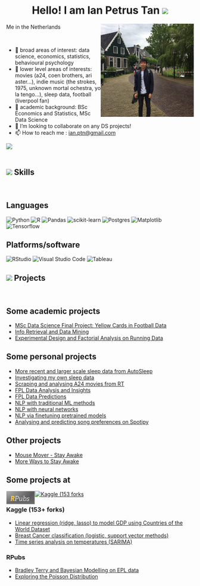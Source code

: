 <h1 align="center"><b>Hello! I am Ian Petrus Tan </b><img src="https://media.giphy.com/media/hvRJCLFzcasrR4ia7z/giphy.gif" width="35"></h1>

<picture> Me in the Netherlands <img align="right" src="https://github.com/ianian-dot/ianian-dot/blob/main/facebook_ian_dp.jpg" width = 250px></picture>

<br>

- 👀 broad areas of interest: data science, economics, statistics, behavioural psychology
- :movie_camera: lower level areas of interests: movies (a24, coen brothers, ari aster...), indie music (the strokes, 1975, unknown mortal ochestra, yo la tengo...), sleep data, football (liverpool fan) 
- :school_satchel: academic background: BSc Economics and Statistics, MSc Data Science
- 💞️ I’m looking to collaborate on any DS projects!
- 📫 How to reach me : ian.ptn@gmail.com

<img src="https://user-images.githubusercontent.com/73097560/115834477-dbab4500-a447-11eb-908a-139a6edaec5c.gif"><br><br>

## <img src="https://media2.giphy.com/media/QssGEmpkyEOhBCb7e1/giphy.gif?cid=ecf05e47a0n3gi1bfqntqmob8g9aid1oyj2wr3ds3mg700bl&rid=giphy.gif" width ="25"><b> Skills</b>
<br>

<p align="center">

## Languages
![Python](https://img.shields.io/badge/Python%20-%2314354C.svg?style=for-the-badge&logo=python&logoColor=white)
![R](https://img.shields.io/badge/r-%23276DC3.svg?style=for-the-badge&logo=r&logoColor=white)
![Pandas](https://img.shields.io/badge/pandas-%23150458.svg?style=for-the-badge&logo=pandas&logoColor=white)
![scikit-learn](https://img.shields.io/badge/scikit--learn-%23F7931E.svg?style=for-the-badge&logo=scikit-learn&logoColor=white)
![Postgres](https://img.shields.io/badge/postgres-%23316192.svg?style=for-the-badge&logo=postgresql&logoColor=white)
![Matplotlib](https://img.shields.io/badge/Matplotlib-%23ffffff.svg?style=for-the-badge&logo=Matplotlib&logoColor=black)
![Tensorflow](https://img.shields.io/badge/TensorFlow-FF6F00?style=for-the-badge&logo=tensorflow&logoColor=white)

## Platforms/software
![RStudio](https://img.shields.io/badge/RStudio-4285F4?style=for-the-badge&logo=rstudio&logoColor=white)
![Visual Studio Code](https://img.shields.io/badge/Visual%20Studio%20Code-0078d7.svg?style=for-the-badge&logo=visual-studio-code&logoColor=white)
![Tableau](https://img.shields.io/badge/Tableau-E97627?style=for-the-badge&logo=Tableau&logoColor=white)

## <img src="https://media2.giphy.com/media/QssGEmpkyEOhBCb7e1/giphy.gif?cid=ecf05e47a0n3gi1bfqntqmob8g9aid1oyj2wr3ds3mg700bl&rid=giphy.gif" width ="25"><b> Projects</b>
<br>

## Some academic projects
- [MSc Data Science Final Project: Yellow Cards in Football Data](https://github.com/ianian-dot/MSc-Data-Science-Football-Project)
- [Info Retrieval and Data Mining](https://github.com/ianian-dot/Information-Retrieval-)
- [Experimental Design and Factorial Analysis on Running Data](https://github.com/ianian-dot/Running-effects-Music-and-Morning)

## Some personal projects
- [More recent and larger scale sleep data from AutoSleep](https://github.com/ianian-dot/AutoSleepData)
- [Investigating my own sleep data](https://github.com/ianian-dot/personal-sleep-data)
- [Scraping and analysing A24 movies from RT](https://github.com/ianian-dot/scraping-and-analysing-A24-movies/)
- [FPL Data Analysis and Insights](https://www.kaggle.com/code/ianpetrustan/football-fpl-project-analysis-and-visualisations)
- [FPL Data Predictions](https://www.kaggle.com/code/ianpetrustan/fpl-points-predictions-h2o-models?scriptVersionId=158303961)
- [NLP with traditional ML methods](https://www.kaggle.com/code/ianpetrustan/nlp-fake-news-classification-many-methods)
- [NLP with neural networks](https://www.kaggle.com/code/ianpetrustan/predicting-fake-news-via-nlp-basic-nn-rnn-lstm)
- [NLP via finetuning pretrained models](https://www.kaggle.com/code/ianpetrustan/analysis-clean-fine-tune-roberta-model)
- [Analysing and predicting song preferences on Spotipy](https://github.com/ianian-dot/spotify-spotipy-data-science)

## Other projects
- [Mouse Mover - Stay Awake](https://github.com/ianian-dot/Stay-Awake-2/tree/master)
- [More Ways to Stay Awake](https://github.com/ianian-dot/MoreWaysToStayAwake/)

## Some projects at 
[![Kaggle (153 forks](https://img.shields.io/badge/Kaggle-20BEFF?style=for-the-badge&logo=Kaggle&logoColor=white)](https://www.kaggle.com/ianpetrustan/code)
[<img align="left" alt="Emon-ProCoder7 | RPubs" width="77px" src="https://raw.githubusercontent.com/Emon-ProCoder7/r-projects/master/R-project-repo-master/rpubs.PNG" />](https://rpubs.com/jojorabbit1)

### Kaggle (153+ forks)
- [Linear regression (ridge, lasso) to model GDP using Countries of the World Dataset](https://www.kaggle.com/code/ianpetrustan/modelling-gdp-via-regression-methods#Model-1:-Full-linear-model-(un-regularised))
- [Breast Cancer classification (logistic, support vector methods)](https://www.kaggle.com/code/ianpetrustan/analysis-and-classification-on-breast-cancer-data)
- [Time series analysis on temperatures (SARIMA)](https://www.kaggle.com/code/ianpetrustan/temperature-time-series-sarima-arima-arch)

### RPubs 
- [Bradley Terry and Bayesian Modelling on EPL data](https://rpubs.com/jojorabbit1/1229766)
- [Exploring the Poisson Distribution](https://rpubs.com/jojorabbit1/1195564)



<!---
ianian-dot/ianian-dot is a ✨ special ✨ repository because its `README.md` (this file) appears on your GitHub profile.
You can click the Preview link to take a look at your changes.
--->
